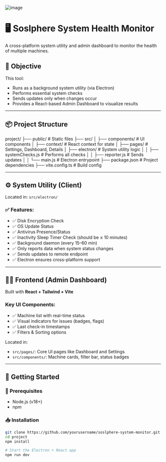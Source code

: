 ![image](https://github.com/user-attachments/assets/9654f081-f786-4d08-87dd-8a24dfa429e9)

# 🖥️ Soslphere System Health Monitor

A cross-platform system utility and admin dashboard to monitor the health of multiple machines.

## 🎯 Objective

This tool:
- Runs as a background system utility (via Electron)
- Performs essential system checks
- Sends updates only when changes occur
- Provides a React-based Admin Dashboard to visualize results

---

## 📦 Project Structure

project/
├── public/ # Static files
├── src/
│ ├── components/ # UI components
│ ├── context/ # React context for state
│ ├── pages/ # Settings, Dashboard, Details
│ ├── electron/ # System utility logic
│ │ ├── systemChecks.js # Performs all checks
│ │ ├── reporter.js # Sends updates
│ │ └── main.js # Electron entrypoint
├── package.json # Project dependencies
├── vite.config.ts # Build config


---

## ⚙️ System Utility (Client)

Located in: `src/electron/`

### ✅ Features:
- ✅ Disk Encryption Check
- ✅ OS Update Status
- ✅ Antivirus Presence/Status
- ✅ Inactivity Sleep Timer Check (should be ≤ 10 minutes)
- ✅ Background daemon (every 15–60 min)
- ✅ Only reports data when system status changes
- ✅ Sends updates to remote endpoint
- ✅ Electron ensures cross-platform support

---

## 🧑‍💻 Frontend (Admin Dashboard)

Built with **React + Tailwind + Vite**

### Key UI Components:
- ✅ Machine list with real-time status
- ✅ Visual indicators for issues (badges, flags)
- ✅ Last check-in timestamps
- ✅ Filters & Sorting options

Located in:
- `src/pages/`: Core UI pages like Dashboard and Settings
- `src/components/`: Machine cards, filter bar, status badges

---

## 🚀 Getting Started

### 🔧 Prerequisites

- Node.js (v18+)
- npm

### 📥 Installation

```bash
git clone https://github.com/yourusername/soslphere-system-monitor.git
cd project
npm install

# Start the Electron + React app
npm run dev

